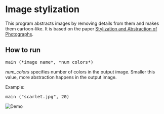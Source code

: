 # Image stylization

This program abstracts images by removing details from them and makes them cartoon-like. It is based on the paper [Stylization and Abstraction of Photographs](https://www.cs.rutgers.edu/~decarlo/pubs/sg02.pdf).

## How to run

<pre>
main (*image_name*, *num_colors*)
</pre>

*num_colors* specifies number of colors in the output image. Smaller this value, more abstraction happens in the output image.

Example:

<pre>
main ("scarlet.jpg", 20)
</pre>

![Demo](https://raw.github.com/koderok/image-stylize/master/assets/demo.png)
